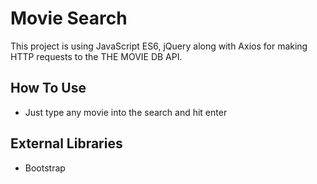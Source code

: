 # Movie Search

This project is using JavaScript ES6, jQuery along with Axios for making HTTP requests to the THE MOVIE DB API.

## How To Use

* Just type any movie into the search and hit enter

## External Libraries

* Bootstrap